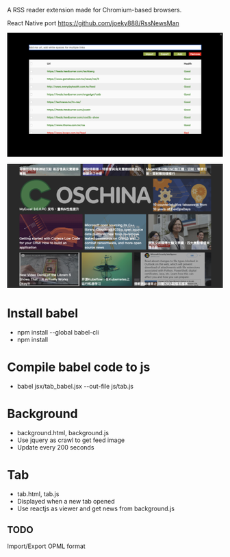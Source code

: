 A RSS reader extension made for Chromium-based browsers.

React Native port https://github.com/joeky888/RssNewsMan

![Screenshot 1](./img/Screenshot1.png)

![Screenshot 2](./img/Screenshot2.png)

Install babel
=====
* npm install --global babel-cli
* npm install

Compile babel code to js
====
* babel jsx/tab_babel.jsx --out-file js/tab.js

Background
=====
* background.html, background.js
* Use jquery as crawl to get feed image
* Update every 200 seconds

Tab
=====
* tab.html, tab.js
* Displayed when a new tab opened
* Use reactjs as viewer and get news from background.js

## TODO

Import/Export OPML format

